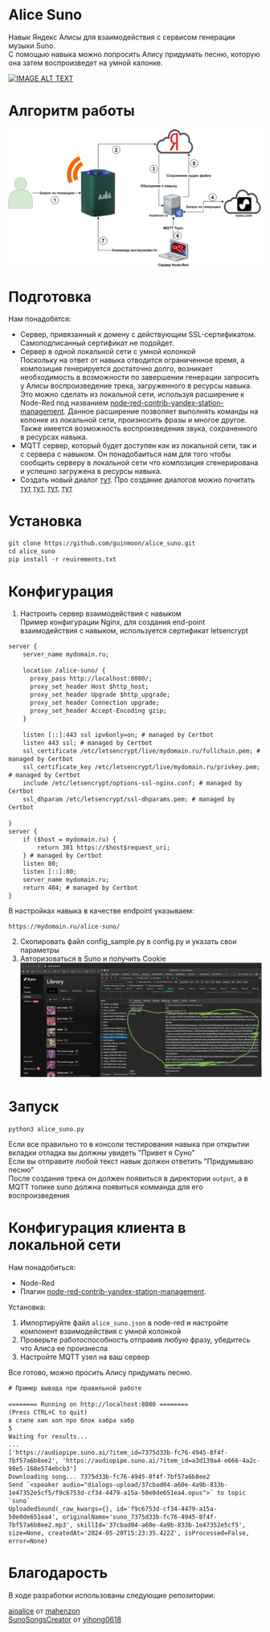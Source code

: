 # Alice Suno
Навык Яндекс Алисы для взаимодействия с сервисом генерации музыки Suno.<br>
С помощью навыка можно попросить Алису придумать песню, которую она затем воспроизведет на умной калонке.

[![IMAGE ALT TEXT](https://img.youtube.com/vi/InBtUOSfXyI/0.jpg)](https://www.youtube.com/watch?v=InBtUOSfXyI)

# Алгоритм работы
![alorithm](dist/Alice_Suno.png)

# Подготовка
Нам понадобятся: 
* Сервер, привязанный к домену с действующим SSL-сертификатом. Самоподписанный сертификат не подойдет.
* Сервер в одной локальной сети с умной колонкой<br>
Поскольку на ответ от навыка отводится ограниченное время, а композиция генерируется достаточно долго, возникает необходимость в возможности по завершении генерации запросить у Алисы воспроизведение трека, загруженного в ресурсы навыка. Это можно сделать из локальной сети, используя расширение к Node-Red под названием [node-red-contrib-yandex-station-management](https://flows.nodered.org/node/node-red-contrib-yandex-station-management). Данное расширение позволяет выполнять команды на колонке из локальной сети, произносить фразы и многое другое. Также имеется возможность воспроизведения звука, сохраненного в ресурсах навыка.
* MQTT сервер, который будет доступен как из локальной сети, так и с сервера с навыком.
Он понадобаиться нам для того чтобы сообщить серверу в локальной сети что композиция сгенерирована и успешно загружена в ресурсы навыка.
* Создать новый диалог [тут](https://dialogs.yandex.ru/). Про создание диалогов можно почитать [тут](https://habr.com/ru/articles/434194/) [тут](https://habr.com/ru/articles/465275/), [тут](https://habr.com/ru/articles/725704/), [тут](https://habr.com/ru/articles/478122/)

# Установка
```
git clone https://github.com/guinmoon/alice_suno.git 
cd alice_suno 
pip install -r reuirements.txt 
```
# Конфигурация

1) Настроить сервер взаимодействия с навыком<br>
Пример конфигурации Nginx, для создания end-point взаимодействия с навыком, используется сертификат letsencrypt
```
server {
    server_name mydomain.ru;

    location /alice-suno/ {
      proxy_pass http://localhost:8080/;
      proxy_set_header Host $http_host;
      proxy_set_header Upgrade $http_upgrade;
      proxy_set_header Connection upgrade;
      proxy_set_header Accept-Encoding gzip;
    }

    listen [::]:443 ssl ipv6only=on; # managed by Certbot
    listen 443 ssl; # managed by Certbot
    ssl_certificate /etc/letsencrypt/live/mydomain.ru/fullchain.pem; # managed by Certbot
    ssl_certificate_key /etc/letsencrypt/live/mydomain.ru/privkey.pem; # managed by Certbot
    include /etc/letsencrypt/options-ssl-nginx.conf; # managed by Certbot
    ssl_dhparam /etc/letsencrypt/ssl-dhparams.pem; # managed by Certbot

}
server {
    if ($host = mydomain.ru) {
        return 301 https://$host$request_uri;
    } # managed by Certbot
    listen 80;
    listen [::]:80;
    server_name mydomain.ru;
    return 404; # managed by Certbot
}
```

В настройках навыка в качестве endpoint указываем:
```
https://mydomain.ru/alice-suno/ 
```

2) Скопировать файл config_sample.py в config.py и указать свои параметры
3) Авторизоваться в Suno и получить Cookie 
![cookie](dist/suno_cookie.png)


# Запуск
```
python3 alice_suno.py
```


Если все правильно то в консоли тестирования навыка при открытии вкладки отладка вы должны увидеть "Привет я Суно"<br>
Если вы отправите любой текст навык должен ответить "Придумываю песню"<br>
После создания трека он должен появиться в директории `output`, а в MQTT топике suno должна появиться комманда для его воспроизведения<br>

# Конфигурация клиента в локальной сети
Нам понадобиться:
* Node-Red
* Плагин [node-red-contrib-yandex-station-management](https://flows.nodered.org/node/node-red-contrib-yandex-station-management).

Установка: 
1) Импортируйте файл `alice_suno.json` в node-red и настройте компонент взаимодействия с умной колонкой
2) Проверьте работоспособность отправив любую фразу, убедитесь что Алиса ее произнесла
3) Настройте MQTT узел на ваш сервер

Все готово, можно просить Алису придумать песню.

```
# Пример вывода при правильной работе 

======== Running on http://localhost:8080 ========
(Press CTRL+C to quit)
в стиле хип хоп про блок хабра хабр
5
Waiting for results...
...
['https://audiopipe.suno.ai/?item_id=7375d33b-fc76-4945-8f4f-7bf57a6b8ee2', 'https://audiopipe.suno.ai/?item_id=a3d139a4-e666-4a2c-98e5-168e574ebcb3']
Downloading song... 7375d33b-fc76-4945-8f4f-7bf57a6b8ee2
Send `<speaker audio="dialogs-upload/37cbad04-a60e-4a9b-833b-1e47352e5cf5/f9c6753d-cf34-4479-a15a-50e0de651ea4.opus">` to topic `suno`
UploadedSound(_raw_kwargs={}, id='f9c6753d-cf34-4479-a15a-50e0de651ea4', originalName='suno_7375d33b-fc76-4945-8f4f-7bf57a6b8ee2.mp3', skillId='37cbad04-a60e-4a9b-833b-1e47352e5cf5', size=None, createdAt='2024-05-20T15:23:35.422Z', isProcessed=False, error=None)
```

# Благодарость
В ходе разработки использованы следующие репозитории:

[aioalice](https://github.com/mahenzon/aioalice) от [mahenzon](https://github.com/mahenzon)<br>
[SunoSongsCreator](https://github.com/yihong0618/SunoSongsCreator) от [yihong0618](https://github.com/yihong0618)
